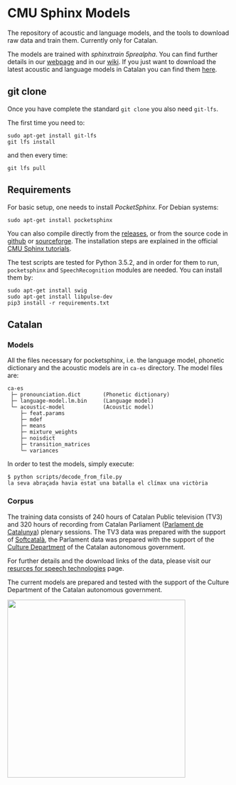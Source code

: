 # CMU Sphinx Models
The repository of acoustic and language models, and the tools to download raw data and train them. Currently only for Catalan.

The models are trained with *sphinxtrain 5prealpha*. You can find further details in our [webpage](https://collectivat.cat/asr) and in our [wiki](https://github.com/collectivat/cmusphinx-models/wiki). If you just want to download the latest acoustic and language models in Catalan you can find them [here](https://cloud.laklak.eu/s/4o2b5MrHckMYCXo).

## git clone

Once you have complete the standard `git clone` you also need `git-lfs`.

The first time you need to:

```
sudo apt-get install git-lfs
git lfs install
```

and then every time:

```
git lfs pull
```

## Requirements
For basic setup, one needs to install *PocketSphinx*. For Debian systems:

```
sudo apt-get install pocketsphinx
```

You can also compile directly from the [releases](https://cmusphinx.github.io/wiki/download/), or from the source code in [github](https://github.com/cmusphinx) or [sourceforge](https://sourceforge.net/p/cmusphinx/code/HEAD/tree/). The installation steps are explained in the official [CMU Sphinx tutorials](https://cmusphinx.github.io/wiki/tutorialpocketsphinx/).

The test scripts are tested for Python 3.5.2, and in order for them to run, `pocketsphinx` and `SpeechRecognition` modules are needed. You can install them by:
```
sudo apt-get install swig
sudo apt-get install libpulse-dev
pip3 install -r requirements.txt
```

## Catalan
### Models

All the files necessary for pocketsphinx, i.e. the language model, phonetic dictionary and the acoustic models are in `ca-es` directory. The model files are:

```
ca-es
 ├─ pronounciation.dict       (Phonetic dictionary)
 ├─ language-model.lm.bin     (Language model)
 └─ acoustic-model            (Acoustic model)
    ├─ feat.params
    ├─ mdef
    ├─ means
    ├─ mixture_weights
    ├─ noisdict
    ├─ transition_matrices
    └─ variances
```

In order to test the models, simply execute:
```
$ python scripts/decode_from_file.py
la seva abraçada havia estat una batalla el clímax una victòria
```

### Corpus
The training data consists of 240 hours of Catalan Public television (TV3) and 320 hours of recording from Catalan Parliament ([Parlament de Catalunya](https://www.parlament.cat/)) plenary sessions. The TV3 data was prepared with the support of [Softcatalà](https://www.softcatala.org/), the Parlament data was prepared with the support of the [Culture Department](http://cultura.gencat.cat/) of the Catalan autonomous government.

For further details and the download links of the data, please visit our [resurces for speech technologies](https://collectivat.cat/asr) page.

The current models are prepared and tested with the support of the Culture Department of the Catalan autonomous government.

<img src="/img/logo_generalitat.png" width="400"/>
